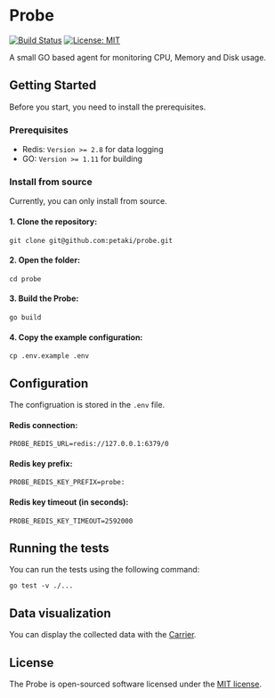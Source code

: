 # Probe

[![Build Status](https://github.com/petaki/probe/workflows/tests/badge.svg)](https://github.com/petaki/probe/actions)
[![License: MIT](https://img.shields.io/badge/License-MIT-brightgreen.svg)](https://opensource.org/licenses/MIT)

A small GO based agent for monitoring CPU, Memory and Disk usage.

## Getting Started

Before you start, you need to install the prerequisites.

### Prerequisites

- Redis: `Version >= 2.8` for data logging
- GO: `Version >= 1.11` for building

### Install from source

Currently, you can only install from source.

#### 1. Clone the repository:

```
git clone git@github.com:petaki/probe.git
```

#### 2. Open the folder:

```
cd probe
```

#### 3. Build the Probe:

```
go build
```

#### 4. Copy the example configuration:

```
cp .env.example .env
```

## Configuration

The configruation is stored in the `.env` file.

#### Redis connection:

```
PROBE_REDIS_URL=redis://127.0.0.1:6379/0
```

#### Redis key prefix:

```
PROBE_REDIS_KEY_PREFIX=probe:
```

#### Redis key timeout (in seconds):

```
PROBE_REDIS_KEY_TIMEOUT=2592000
```

## Running the tests

You can run the tests using the following command:

```
go test -v ./...
```

## Data visualization

You can display the collected data with the [Carrier](https://github.com/petaki/carrier).

## License

The Probe is open-sourced software licensed under the [MIT license](http://opensource.org/licenses/MIT).

